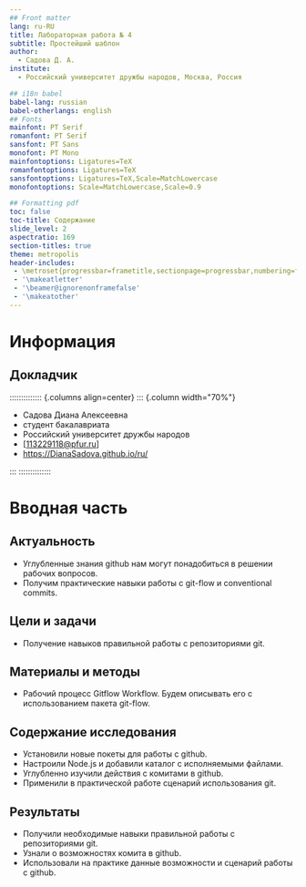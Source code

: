 ```yaml
---
## Front matter
lang: ru-RU
title: Лабораторная работа № 4
subtitle: Простейший шаблон
author:
  - Cадова Д. А.
institute:
  - Российский университет дружбы народов, Москва, Россия

## i18n babel
babel-lang: russian
babel-otherlangs: english
## Fonts
mainfont: PT Serif
romanfont: PT Serif
sansfont: PT Sans
monofont: PT Mono
mainfontoptions: Ligatures=TeX
romanfontoptions: Ligatures=TeX
sansfontoptions: Ligatures=TeX,Scale=MatchLowercase
monofontoptions: Scale=MatchLowercase,Scale=0.9

## Formatting pdf
toc: false
toc-title: Содержание
slide_level: 2
aspectratio: 169
section-titles: true
theme: metropolis
header-includes:
 - \metroset{progressbar=frametitle,sectionpage=progressbar,numbering=fraction}
 - '\makeatletter'
 - '\beamer@ignorenonframefalse'
 - '\makeatother'
---
```


# Информация

## Докладчик

:::::::::::::: {.columns align=center}
::: {.column width="70%"}

  * Садова Диана Алексеевна
  * студент бакалавриата
  * Российский университет дружбы народов
  * [113229118@pfur.ru]
  * <https://DianaSadova.github.io/ru/>

:::
::::::::::::::

# Вводная часть

## Актуальность

- Углубленные знания github нам могут понадобиться в решении рабочих вопросов.
- Получим практические навыки работы с git-flow и conventional commits.

## Цели и задачи

- Получение навыков правильной работы с репозиториями git.

## Материалы и методы

- Рабочий процесс Gitflow Workflow. Будем описывать его с использованием пакета git-flow.

## Содержание исследования

- Установили новые покеты для работы с github.
- Настроили Node.js и добавили каталог с исполняемыми файлами.
- Углубленно изучили действия с комитами в github.
- Применили в практической работе сценарий использования git.

## Результаты

- Получили необходимые навыки правильной работы с репозиториями git.
- Узнали о возможностях комита в github.
- Использовали на практике данные возможности и сценарий работы с github.
